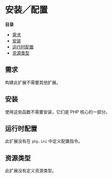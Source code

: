 安装／配置
==========

**目录**

-   [需求](/url/setup.html#需求)
-   [安装](/url/setup.html#安装)
-   [运行时配置](/url/setup.html#运行时配置)
-   [资源类型](/url/setup.html#资源类型)

需求
----

构建此扩展不需要其他扩展。

安装
----

使用这些函数不需要安装，它们是 PHP 核心的一部分。

运行时配置
----------

此扩展没有在 `php.ini` 中定义配置指令。

资源类型
--------

此扩展没有定义资源类型。
